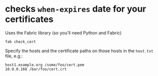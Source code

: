 # checks `when-expires` date for your certificates

Uses the Fabric library (so you'll need Python and Fabric)

```
fab check_cert
```

Specify the hosts and the certificate paths on those hosts in the `host.txt` file, e.g.:

```
host1.example.org /some/foo/cert.pem
10.0.0.168 /bar/foo/cert.crt
```
